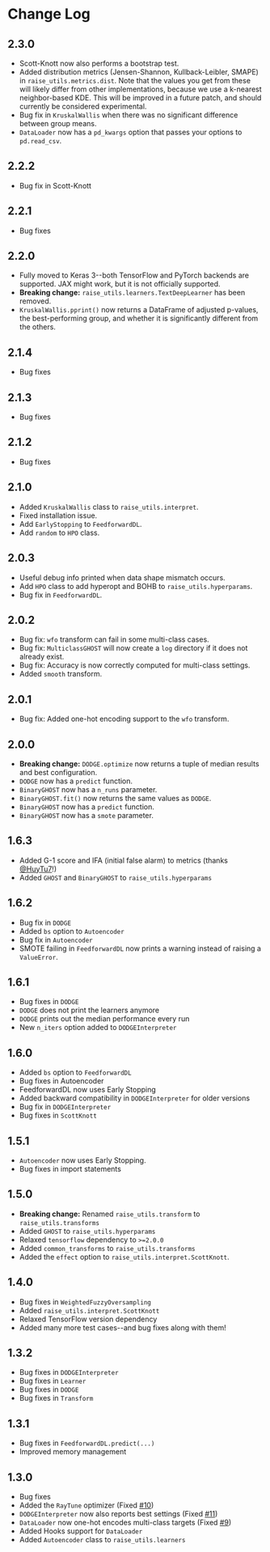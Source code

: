 # Change Log

## 2.3.0

* Scott-Knott now also performs a bootstrap test.
* Added distribution metrics (Jensen-Shannon, Kullback-Leibler, SMAPE) in `raise_utils.metrics.dist`. Note that the values you get from these will likely differ from other implementations, because we use a k-nearest neighbor-based KDE. This will be improved in a future patch, and should currently be considered experimental.
* Bug fix in `KruskalWallis` when there was no significant difference between group means.
* `DataLoader` now has a `pd_kwargs` option that passes your options to `pd.read_csv`.

## 2.2.2

* Bug fix in Scott-Knott

## 2.2.1

* Bug fixes

## 2.2.0

* Fully moved to Keras 3--both TensorFlow and PyTorch backends are supported. JAX might work, but it is not officially
    supported.
* **Breaking change:** `raise_utils.learners.TextDeepLearner` has been removed.
* `KruskalWallis.pprint()` now returns a DataFrame of adjusted p-values, the best-performing group, and whether it is
    significantly different from the others.

## 2.1.4

* Bug fixes

## 2.1.3

* Bug fixes

## 2.1.2

* Bug fixes

## 2.1.0

* Added `KruskalWallis` class to `raise_utils.interpret`.
* Fixed installation issue.
* Add `EarlyStopping` to `FeedforwardDL`.
* Add `random` to `HPO` class.

## 2.0.3

* Useful debug info printed when data shape mismatch occurs.
* Add `HPO` class to add hyperopt and BOHB to `raise_utils.hyperparams`.
* Bug fix in `FeedforwardDL`.

## 2.0.2

* Bug fix: `wfo` transform can fail in some multi-class cases.
* Bug fix: `MulticlassGHOST` will now create a `log` directory if it does not already exist.
* Bug fix: Accuracy is now correctly computed for multi-class settings.
* Added `smooth` transform.

## 2.0.1

* Bug fix: Added one-hot encoding support to the `wfo` transform.

## 2.0.0

* **Breaking change:** `DODGE.optimize` now returns a tuple of median results and best configuration.
* `DODGE` now has a `predict` function.
* `BinaryGHOST` now has a `n_runs` parameter.
* `BinaryGHOST.fit()` now returns the same values as `DODGE`.
* `BinaryGHOST` now has a `predict` function.
* `BinaryGHOST` now has a `smote` parameter.

## 1.6.3

* Added G-1 score and IFA (initial false alarm) to metrics (thanks [@HuyTu7](https://github.com/HuyTu7)!)
* Added `GHOST` and `BinaryGHOST` to `raise_utils.hyperparams`

## 1.6.2

* Bug fix in `DODGE`
* Added `bs` option to `Autoencoder`
* Bug fix in `Autoencoder`
* SMOTE failing in `FeedforwardDL` now prints a warning instead of raising a `ValueError`.

## 1.6.1

* Bug fixes in `DODGE`
* `DODGE` does not print the learners anymore
* `DODGE` prints out the median performance every run
* New `n_iters` option added to `DODGEInterpreter`

## 1.6.0

* Added `bs` option to `FeedforwardDL`
* Bug fixes in Autoencoder
* FeedforwardDL now uses Early Stopping
* Added backward compatibility in `DODGEInterpreter` for older versions
* Bug fix in `DODGEInterpreter`
* Bug fixes in `ScottKnott`

## 1.5.1

* `Autoencoder` now uses Early Stopping.
* Bug fixes in import statements

## 1.5.0

* **Breaking change:** Renamed `raise_utils.transform` to `raise_utils.transforms`
* Added `GHOST` to `raise_utils.hyperparams`
* Relaxed `tensorflow` dependency to `>=2.0.0`
* Added `common_transforms` to `raise_utils.transforms`
* Added the `effect` option to `raise_utils.interpret.ScottKnott`.

## 1.4.0

* Bug fixes in `WeightedFuzzyOversampling`
* Added `raise_utils.interpret.ScottKnott`
* Relaxed TensorFlow version dependency
* Added many more test cases--and bug fixes along with them!

## 1.3.2

* Bug fixes in `DODGEInterpreter`
* Bug fixes in `Learner`
* Bug fixes in `DODGE`
* Bug fixes in `Transform`

## 1.3.1

* Bug fixes in `FeedforwardDL.predict(...)`
* Improved memory management

## 1.3.0

* Bug fixes
* Added the `RayTune` optimizer (Fixed [#10](https://github.com/yrahul3910/raise/issues/10))
* `DODGEInterpreter` now also reports best settings (Fixed [#11](https://github.com/yrahul3910/raise/issues/11))
* `DataLoader` now one-hot encodes multi-class targets (Fixed [#9](https://github.com/yrahul3910/raise/issues/9))
* Added Hooks support for `DataLoader`
* Added `Autoencoder` class to `raise_utils.learners`
